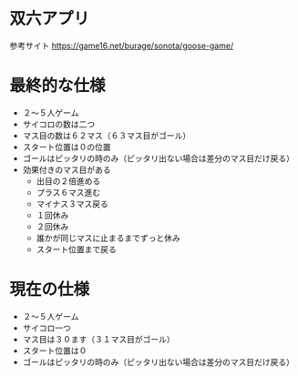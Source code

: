 ﻿# 双六アプリ
参考サイト
https://game16.net/burage/sonota/goose-game/

# 最終的な仕様
- ２〜５人ゲーム
- サイコロの数は二つ
- マス目の数は６２マス（６３マス目がゴール）
- スタート位置は０の位置
- ゴールはピッタリの時のみ（ピッタリ出ない場合は差分のマス目だけ戻る）
- 効果付きのマス目がある
    - 出目の２倍進める
    - プラス６マス進む
    - マイナス３マス戻る
    - １回休み
    - ２回休み
    - 誰かが同じマスに止まるまでずっと休み
    - スタート位置まで戻る

# 現在の仕様
- ２〜５人ゲーム
- サイコロ一つ
- マス目は３０ます（３１マス目がゴール）
- スタート位置は０
- ゴールはピッタリの時のみ（ピッタリ出ない場合は差分のマス目だけ戻る）